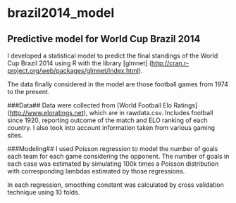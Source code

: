 brazil2014_model
================

Predictive model for World Cup Brazil 2014
---------------------------------------------------

I developed a statistical model to predict the final standings of the World Cup Brazil 2014 using R with the library [glmnet] (http://cran.r-project.org/web/packages/glmnet/index.html).

The data finally considered in the model are those football games from 1974 to the present.

###Data##
Data were collected from [World Football Elo Ratings] (http://www.eloratings.net), which are in rawdata.csv. Includes football since 1920, reporting outcome of the match and ELO ranking of each country. I also took into account information taken from various gaming sites.


###Modeling##
I used Poisson regression to model the number of goals each team for each game considering the opponent.
The number of goals in each case was estimated by simulating 100k times a Poisson distribution with corresponding lambdas estimated by those regressions.

In each regression, smoothing constant was calculated by cross validation technique using 10 folds.


